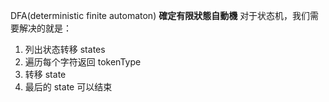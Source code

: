DFA(deterministic finite automaton)
**確定有限狀態自動機**
对于状态机，我们需要解决的就是：

1. 列出状态转移 states
2. 遍历每个字符返回 tokenType
3. 转移 state
4. 最后的 state 可以结束
